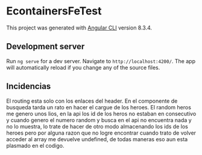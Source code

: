 # EcontainersFeTest

This project was generated with [Angular CLI](https://github.com/angular/angular-cli) version 8.3.4.

## Development server

Run `ng serve` for a dev server. Navigate to `http://localhost:4200/`. The app will automatically reload if you change any of the source files.

## Incidencias

El routing esta solo con los enlaces del header.
En el componente de busqueda tarda un rato en hacer el cargue de los heroes.
El random heros me genero unos lios, en la api los id de los heros no estaban en consecutivo y cuando genero el numero random y busca en el api no encuentra nada y no lo muestra, lo trate de hacer de otro modo almacenando los ids de los heroes pero por alguna razon que no logre encontrar cuando trato de volver acceder al array me devuelve undefined, de todas maneras eso aun esta plasmado en el codigo.
